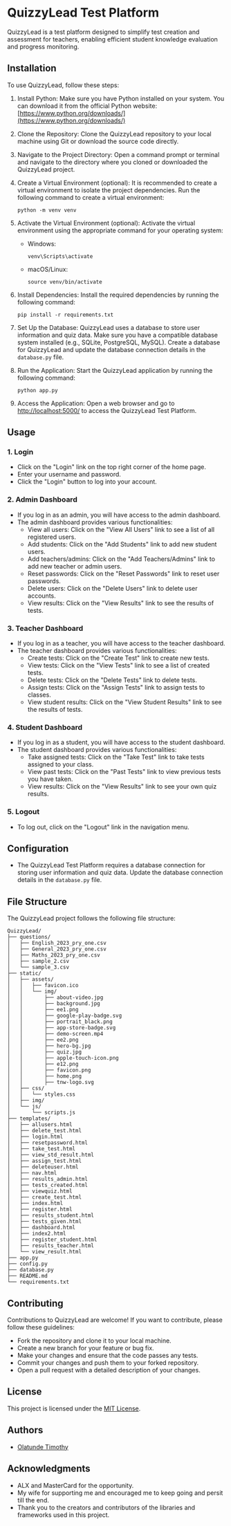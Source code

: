 # QuizzyLead Test Platform

QuizzyLead is a test platform designed to simplify test creation and assessment for teachers, enabling efficient student knowledge evaluation and progress monitoring.

## Installation

To use QuizzyLead, follow these steps:

1. Install Python: Make sure you have Python installed on your system. You can download it from the official Python website: [https://www.python.org/downloads/](https://www.python.org/downloads/)

2. Clone the Repository: Clone the QuizzyLead repository to your local machine using Git or download the source code directly.

3. Navigate to the Project Directory: Open a command prompt or terminal and navigate to the directory where you cloned or downloaded the QuizzyLead project.

4. Create a Virtual Environment (optional): It is recommended to create a virtual environment to isolate the project dependencies. Run the following command to create a virtual environment:
   ```
   python -m venv venv
   ```

5. Activate the Virtual Environment (optional): Activate the virtual environment using the appropriate command for your operating system:
   - Windows:
     ```
     venv\Scripts\activate
     ```
   - macOS/Linux:
     ```
     source venv/bin/activate
     ```

6. Install Dependencies: Install the required dependencies by running the following command:
   ```
   pip install -r requirements.txt
   ```

7. Set Up the Database: QuizzyLead uses a database to store user information and quiz data. Make sure you have a compatible database system installed (e.g., SQLite, PostgreSQL, MySQL). Create a database for QuizzyLead and update the database connection details in the `database.py` file.

8. Run the Application: Start the QuizzyLead application by running the following command:
   ```
   python app.py
   ```

9. Access the Application: Open a web browser and go to [http://localhost:5000/](http://localhost:5000/) to access the QuizzyLead Test Platform.

## Usage

### 1. Login

- Click on the "Login" link on the top right corner of the home page.
- Enter your username and password.
- Click the "Login" button to log into your account.

### 2. Admin Dashboard

- If you log in as an admin, you will have access to the admin dashboard.
- The admin dashboard provides various functionalities:
  - View all users: Click on the "View All Users" link to see a list of all registered users.
  - Add students: Click on the "Add Students" link to add new student users.
  - Add teachers/admins: Click on the "Add Teachers/Admins" link to add new teacher or admin users.
  - Reset passwords: Click on the "Reset Passwords" link to reset user passwords.
  - Delete users: Click on the "Delete Users" link to delete user accounts.
  - View results: Click on the "View Results" link to see the results of tests.

### 3. Teacher Dashboard

- If you log in as a teacher, you will have access to the teacher dashboard.
- The teacher dashboard provides various functionalities:
  - Create tests: Click on the "Create Test" link to create new tests.
  - View tests: Click on the "View Tests" link to see a list of created tests.
  - Delete tests: Click on the "Delete Tests" link to delete tests.
  - Assign tests: Click on the "Assign Tests" link to assign tests to classes.
  - View student results: Click on the "View Student Results" link to see the results of tests.

### 4. Student Dashboard

- If you log in as a student, you will have access to the student dashboard.
- The student dashboard provides various functionalities:
  - Take assigned tests: Click on the "Take Test" link to take tests assigned to your class.
  - View past tests: Click on the "Past Tests" link to view previous tests you have taken.
  - View results: Click on the "View Results" link to see your own quiz results.

### 5. Logout

- To log out, click on the "Logout" link in the navigation menu.

## Configuration

- The QuizzyLead Test Platform requires a database connection for storing user information and quiz data. Update the database connection details in the `database.py` file.

## File Structure

The QuizzyLead project follows the following file structure:

```
QuizzyLead/
├── questions/
│   ├── English_2023_pry_one.csv
│   ├── General_2023_pry_one.csv
│   ├── Maths_2023_pry_one.csv
│   ├── sample_2.csv
│   └── sample_3.csv
├── static/
│   ├── assets/
│   │   ├── favicon.ico
│   │   └── img/
│   │       ├── about-video.jpg
│   │       ├── background.jpg
│   │       ├── ee1.png
│   │       ├── google-play-badge.svg
│   │       ├── portrait_black.png
│   │       ├── app-store-badge.svg
│   │       ├── demo-screen.mp4
│   │       ├── ee2.png
│   │       ├── hero-bg.jpg
│   │       ├── quiz.jpg
│   │       ├── apple-touch-icon.png
│   │       ├── e12.png
│   │       ├── favicon.png
│   │       ├── home.png
│   │       ├── tnw-logo.svg
│   ├── css/
│   │   └── styles.css
│   ├── img/
│   └── js/
│       └── scripts.js
├── templates/
│   ├── allusers.html
│   ├── delete_test.html
│   ├── login.html
│   ├── resetpassword.html
│   ├── take_test.html
│   ├── view_std_result.html
│   ├── assign_test.html
│   ├── deleteuser.html
│   ├── nav.html
│   ├── results_admin.html
│   ├── tests_created.html
│   ├── viewquiz.html
│   ├── create_test.html
│   ├── index.html
│   ├── register.html
│   ├── results_student.html
│   ├── tests_given.html
│   ├── dashboard.html
│   ├── index2.html
│   ├── register_student.html
│   ├── results_teacher.html
│   └── view_result.html
├── app.py
├── config.py
├── database.py
├── README.md
└── requirements.txt

```

## Contributing

Contributions to QuizzyLead are welcome! If you want to contribute, please follow these guidelines:
- Fork the repository and clone it to your local machine.
- Create a new branch for your feature or bug fix.
- Make your changes and ensure that the code passes any tests.
- Commit your changes and push them to your forked repository.
- Open a pull request with a detailed description of your changes.

## License

This project is licensed under the [MIT License](LICENSE).

## Authors

- [Olatunde Timothy](https://github.com/leadconsult)

## Acknowledgments

- ALX and MasterCard for the opportunity.
- My wife for supporting me and encouraged me to keep going and persit till the end.
- Thank you to the creators and contributors of the libraries and frameworks used in this project.
